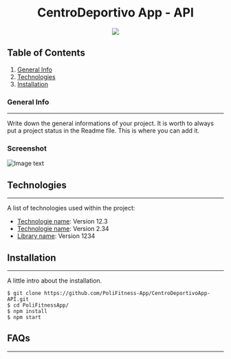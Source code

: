 <h1 align="center"> CentroDeportivo App - API</h1>
<p align="center">
  <img src="https://i.postimg.cc/DZDfh6FH/banner.png)](https://postimg.cc/Hcw14Qr9"/>
  </p>

## Table of Contents
1. [General Info](#general-info)
2. [Technologies](#technologies)
3. [Installation](#installation)
### General Info
***
Write down the general informations of your project. It is worth to always put a project status in the Readme file. This is where you can add it. 
### Screenshot
![Image text](https://www.united-internet.de/fileadmin/user_upload/Brands/Downloads/Logo_IONOS_by.jpg)
## Technologies
***
A list of technologies used within the project:
* [Technologie name](https://example.com): Version 12.3 
* [Technologie name](https://example.com): Version 2.34
* [Library name](https://example.com): Version 1234
## Installation
***
A little intro about the installation. 
```
$ git clone https://github.com/PoliFitness-App/CentroDeportivoApp-API.git
$ cd PoliFitnessApp/
$ npm install
$ npm start
```
## FAQs
***
